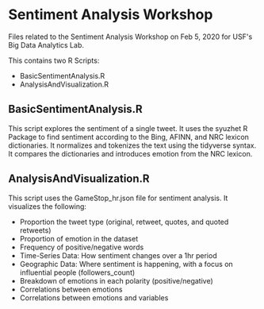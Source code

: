 # Sentiment Analysis Workshop

Files related to the Sentiment Analysis Workshop on Feb 5, 2020 for USF's Big Data Analytics Lab.

This contains two R Scripts:
* BasicSentimentAnalysis.R
* AnalysisAndVisualization.R

##  BasicSentimentAnalysis.R
This script explores the sentiment of a single tweet. It uses the syuzhet R Package to find sentiment according to the Bing, AFINN, and NRC lexicon dictionaries. It normalizes and tokenizes the text using the tidyverse syntax. It compares the dictionaries and introduces emotion from the NRC lexicon.

## AnalysisAndVisualization.R
This script uses the GameStop_hr.json file for sentiment analysis. It visualizes the following:
* Proportion the tweet type (original, retweet, quotes, and quoted retweets)
* Proportion of emotion in the dataset
* Frequency of positive/negative words
* Time-Series Data: How sentiment changes over a 1hr period
* Geographic Data: Where sentiment is happening, with a focus on influential people (followers_count)
* Breakdown of emotions in each polarity (positive/negative)
* Correlations between emotions
* Correlations between emotions and variables

